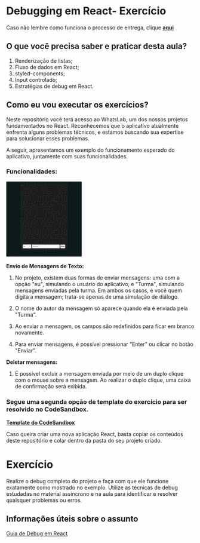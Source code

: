# Debugging em React- Exercício

Caso não lembre como funciona o processo de entrega, clique [**aqui**](https://github.com/labenuexercicios/instrucoes-entrega)

## O que você precisa saber e praticar desta aula?
1. Renderização de listas;
3. Fluxo de dados em React;
4. styled-components;
5. Input controlado;
5. Estratégias de debug em React.


## Como eu vou executar os exercícios?

Neste repositório você terá acesso ao WhatsLab, um dos nossos projetos fundamentados no React. Reconhecemos que o aplicativo atualmente enfrenta alguns problemas técnicos, e estamos buscando sua expertise para solucionar esses problemas. 

A seguir, apresentamos um exemplo do funcionamento esperado do aplicativo, juntamente com suas funcionalidades.

### Funcionalidades:
<img src="./public//speedcheck.gif" width="40%" height="40%"/>


**Envio de Mensagens de Texto:** 
1. No projeto, existem duas formas de enviar mensagens: uma com a opção "eu", simulando o usuário do aplicativo, e "Turma", simulando mensagens enviadas pela turma. Em ambos os casos, é você quem digita a mensagem; trata-se apenas de uma simulação de diálogo. 

2. O nome do autor da mensagem só aparece quando ela é enviada pela "Turma".

3. Ao enviar a mensagem, os campos são redefinidos para ficar em branco novamente.

4. Para enviar mensagens, é possível pressionar "Enter" ou clicar no botão "Enviar".

**Deletar mensagens:** 
1. É possível excluir a mensagem enviada por meio de um duplo clique com o mouse sobre a mensagem. Ao realizar o duplo clique, uma caixa de confirmação será exibida.



### Segue uma segunda opção de template do exercício para ser resolvido no CodeSandbox.
[**Template do CodeSandbox**](https://codesandbox.io/s/exercicio-debugging-react-htthqx?file=/src/App.js:740-741)

Caso queira criar uma nova aplicação React, basta copiar os conteúdos deste repositório e colar dentro da pasta do seu projeto criado.

# Exercício 
Realize o debug completo do projeto e faça com que ele funcione exatamente como mostrado no exemplo. Utilize as técnicas de debug estudadas no material assíncrono e na aula para identificar e resolver quaisquer problemas ou erros. 



## Informações úteis sobre o assunto
[Guia de Debug em React](https://labenu.notion.site/Guia-de-Debug-em-React-a8c20e64b5924642b716626b4cb6400c?pvs=4)

